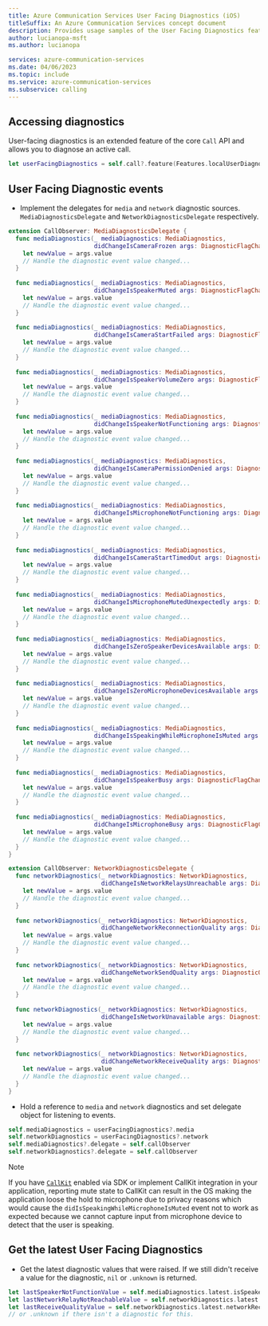 ```yaml
---
title: Azure Communication Services User Facing Diagnostics (iOS)
titleSuffix: An Azure Communication Services concept document
description: Provides usage samples of the User Facing Diagnostics feature iOS Native.
author: lucianopa-msft
ms.author: lucianopa

services: azure-communication-services
ms.date: 04/06/2023
ms.topic: include
ms.service: azure-communication-services
ms.subservice: calling
---
```


## Accessing diagnostics

User-facing diagnostics is an extended feature of the core `Call` API and allows you to diagnose an active call.

```swift
let userFacingDiagnostics = self.call?.feature(Features.localUserDiagnostics)
```

## User Facing Diagnostic events

- Implement the delegates for `media` and `network` diagnostic sources. `MediaDiagnosticsDelegate` and `NetworkDiagnosticsDelegate` respectively.

```swift
extension CallObserver: MediaDiagnosticsDelegate {
  func mediaDiagnostics(_ mediaDiagnostics: MediaDiagnostics,
                        didChangeIsCameraFrozen args: DiagnosticFlagChangedEventArgs) {
    let newValue = args.value
    // Handle the diagnostic event value changed...
  }
    
  func mediaDiagnostics(_ mediaDiagnostics: MediaDiagnostics,
                        didChangeIsSpeakerMuted args: DiagnosticFlagChangedEventArgs) {
    let newValue = args.value
    // Handle the diagnostic event value changed...
  }
    
  func mediaDiagnostics(_ mediaDiagnostics: MediaDiagnostics,
                        didChangeIsCameraStartFailed args: DiagnosticFlagChangedEventArgs) {
    let newValue = args.value
    // Handle the diagnostic event value changed...
  }
    
  func mediaDiagnostics(_ mediaDiagnostics: MediaDiagnostics,
                        didChangeIsSpeakerVolumeZero args: DiagnosticFlagChangedEventArgs) {
    let newValue = args.value
    // Handle the diagnostic event value changed...
  }
    
  func mediaDiagnostics(_ mediaDiagnostics: MediaDiagnostics,
                        didChangeIsSpeakerNotFunctioning args: DiagnosticFlagChangedEventArgs) {
    let newValue = args.value
    // Handle the diagnostic event value changed...
  }
    
  func mediaDiagnostics(_ mediaDiagnostics: MediaDiagnostics,
                        didChangeIsCameraPermissionDenied args: DiagnosticFlagChangedEventArgs) {
    let newValue = args.value
    // Handle the diagnostic event value changed...
  }
    
  func mediaDiagnostics(_ mediaDiagnostics: MediaDiagnostics,
                        didChangeIsMicrophoneNotFunctioning args: DiagnosticFlagChangedEventArgs) {
    let newValue = args.value
    // Handle the diagnostic event value changed...
  }
    
  func mediaDiagnostics(_ mediaDiagnostics: MediaDiagnostics,
                        didChangeIsCameraStartTimedOut args: DiagnosticFlagChangedEventArgs) {
    let newValue = args.value
    // Handle the diagnostic event value changed...
  }
    
  func mediaDiagnostics(_ mediaDiagnostics: MediaDiagnostics,
                        didChangeIsMicrophoneMutedUnexpectedly args: DiagnosticFlagChangedEventArgs) {
    let newValue = args.value
    // Handle the diagnostic event value changed...
  }
    
  func mediaDiagnostics(_ mediaDiagnostics: MediaDiagnostics,
                        didChangeIsZeroSpeakerDevicesAvailable args: DiagnosticFlagChangedEventArgs) {
    let newValue = args.value
    // Handle the diagnostic event value changed...                            
  }
    
  func mediaDiagnostics(_ mediaDiagnostics: MediaDiagnostics,
                        didChangeIsZeroMicrophoneDevicesAvailable args: DiagnosticFlagChangedEventArgs) {
    let newValue = args.value
    // Handle the diagnostic event value changed...
  }
    
  func mediaDiagnostics(_ mediaDiagnostics: MediaDiagnostics,
                        didChangeIsSpeakingWhileMicrophoneIsMuted args: DiagnosticFlagChangedEventArgs) {
    let newValue = args.value
    // Handle the diagnostic event value changed...
  }
    
  func mediaDiagnostics(_ mediaDiagnostics: MediaDiagnostics,
                        didChangeIsSpeakerBusy args: DiagnosticFlagChangedEventArgs) {
    let newValue = args.value
    // Handle the diagnostic event value changed...
  }
    
  func mediaDiagnostics(_ mediaDiagnostics: MediaDiagnostics,
                        didChangeIsMicrophoneBusy args: DiagnosticFlagChangedEventArgs) {
    let newValue = args.value
    // Handle the diagnostic event value changed...
  }
}

extension CallObserver: NetworkDiagnosticsDelegate {
  func networkDiagnostics(_ networkDiagnostics: NetworkDiagnostics,
                          didChangeIsNetworkRelaysUnreachable args: DiagnosticFlagChangedEventArgs) {
    let newValue = args.value
    // Handle the diagnostic event value changed...
  }
    
  func networkDiagnostics(_ networkDiagnostics: NetworkDiagnostics,
                          didChangeNetworkReconnectionQuality args: DiagnosticQualityChangedEventArgs) {
    let newValue = args.value
    // Handle the diagnostic event value changed...
  }
    
  func networkDiagnostics(_ networkDiagnostics: NetworkDiagnostics,
                          didChangeNetworkSendQuality args: DiagnosticQualityChangedEventArgs) {
    let newValue = args.value
    // Handle the diagnostic event value changed...
  }
    
  func networkDiagnostics(_ networkDiagnostics: NetworkDiagnostics,
                          didChangeIsNetworkUnavailable args: DiagnosticFlagChangedEventArgs) {
    let newValue = args.value
    // Handle the diagnostic event value changed...
  }
    
  func networkDiagnostics(_ networkDiagnostics: NetworkDiagnostics,
                          didChangeNetworkReceiveQuality args: DiagnosticQualityChangedEventArgs) {
    let newValue = args.value
    // Handle the diagnostic event value changed...
  }
}
```

- Hold a reference to `media` and `network` diagnostics and set delegate object for listening to events.

```swift
self.mediaDiagnostics = userFacingDiagnostics?.media
self.networkDiagnostics = userFacingDiagnostics?.network
self.mediaDiagnostics?.delegate = self.callObserver
self.networkDiagnostics?.delegate = self.callObserver
```

>[!NOTE]
> If you have [`CallKit`](../../../how-tos/calling-sdk/callkit-integration.md) enabled via SDK or implement CallKit integration in your application, reporting mute state to CallKit can result in the OS making the application loose the hold to microphone due to privacy reasons which would cause the `didIsSpeakingWhileMicrophoneIsMuted` event not to work as expected because we cannot capture input from microphone device to detect that the user is speaking.

## Get the latest User Facing Diagnostics

- Get the latest diagnostic values that were raised. If we still didn't receive a value for the diagnostic, `nil` or `.unknown` is returned.

```swift
let lastSpeakerNotFunctionValue = self.mediaDiagnostics.latest.isSpeakerNotFunctioning // Boolean?
let lastNetworkRelayNotReachableValue = self.networkDiagnostics.latest.networkRelaysUnreachable // Boolean?
let lastReceiveQualityValue = self.networkDiagnostics.latest.networkReceiveQuality // DiagnosticQuality (.good, .poor, .bad)
// or .unknown if there isn't a diagnostic for this.
```
